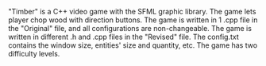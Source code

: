 "Timber" is a C++ video game with the SFML graphic library. The game lets player chop wood with direction buttons.
The game is written in 1 .cpp file in the "Original" file, and all configurations are non-changeable.
The game is written in different .h and .cpp files in the "Revised" file. The config.txt contains the window size, entities' size and quantity, etc. The game has two difficulty levels.
